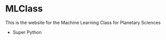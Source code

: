 # MLClass

This is the website for the Machine Learning Class for Planetary Sciences

- Super Python
